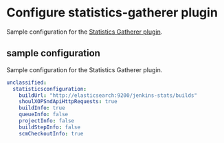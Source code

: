 # Configure statistics-gatherer plugin

Sample configuration for the [Statistics Gatherer plugin](https://plugins.jenkins.io/statistics-gatherer).

## sample configuration

Sample configuration for the Statistics Gatherer plugin.

```yaml
unclassified:
  statisticsconfiguration:
    buildUrl: "http://elasticsearch:9200/jenkins-stats/builds"
    shoulXOPSndApiHttpRequests: true
    buildInfo: true
    queueInfo: false
    projectInfo: false
    buildStepInfo: false
    scmCheckoutInfo: true
```
